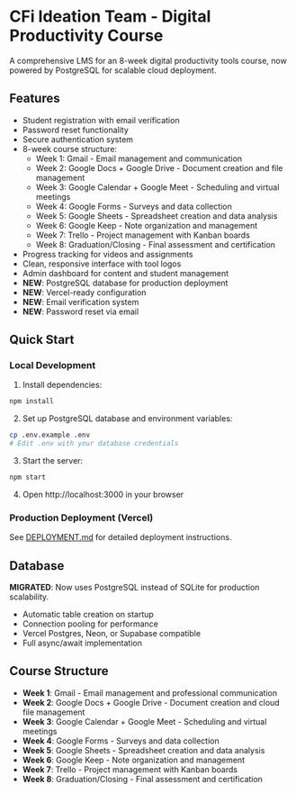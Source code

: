 # CFi Ideation Team - Digital Productivity Course

A comprehensive LMS for an 8-week digital productivity tools course, now powered by PostgreSQL for scalable cloud deployment.

## Features

- Student registration with email verification
- Password reset functionality
- Secure authentication system
- 8-week course structure:
  - Week 1: Gmail - Email management and communication
  - Week 2: Google Docs + Google Drive - Document creation and file management
  - Week 3: Google Calendar + Google Meet - Scheduling and virtual meetings
  - Week 4: Google Forms - Surveys and data collection
  - Week 5: Google Sheets - Spreadsheet creation and data analysis
  - Week 6: Google Keep - Note organization and management
  - Week 7: Trello - Project management with Kanban boards
  - Week 8: Graduation/Closing - Final assessment and certification
- Progress tracking for videos and assignments
- Clean, responsive interface with tool logos
- Admin dashboard for content and student management
- **NEW**: PostgreSQL database for production deployment
- **NEW**: Vercel-ready configuration
- **NEW**: Email verification system
- **NEW**: Password reset via email

## Quick Start

### Local Development
1. Install dependencies:
```bash
npm install
```

2. Set up PostgreSQL database and environment variables:
```bash
cp .env.example .env
# Edit .env with your database credentials
```

3. Start the server:
```bash
npm start
```

4. Open http://localhost:3000 in your browser

### Production Deployment (Vercel)
See [DEPLOYMENT.md](DEPLOYMENT.md) for detailed deployment instructions.

## Database

**MIGRATED**: Now uses PostgreSQL instead of SQLite for production scalability.
- Automatic table creation on startup
- Connection pooling for performance
- Vercel Postgres, Neon, or Supabase compatible
- Full async/await implementation

## Course Structure

- **Week 1**: Gmail - Email management and professional communication
- **Week 2**: Google Docs + Google Drive - Document creation and cloud file management
- **Week 3**: Google Calendar + Google Meet - Scheduling and virtual meetings
- **Week 4**: Google Forms - Surveys and data collection
- **Week 5**: Google Sheets - Spreadsheet creation and data analysis
- **Week 6**: Google Keep - Note organization and management
- **Week 7**: Trello - Project management with Kanban boards
- **Week 8**: Graduation/Closing - Final assessment and certification